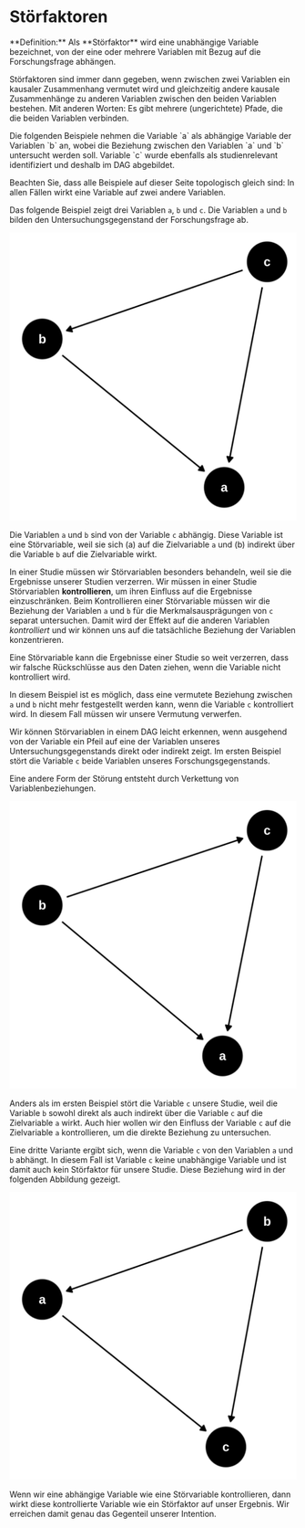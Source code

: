 # Störfaktoren

<p class="alert alert-primary" markdown="1">
**Definition:** Als **Störfaktor** wird eine unabhängige Variable bezeichnet, von der eine oder mehrere Variablen mit Bezug auf die Forschungsfrage abhängen. 
</p>

Störfaktoren sind immer dann gegeben, wenn zwischen zwei Variablen ein kausaler Zusammenhang vermutet wird und gleichzeitig andere kausale Zusammenhänge zu anderen Variablen zwischen den beiden Variablen bestehen. Mit anderen Worten: Es gibt mehrere (ungerichtete) Pfade, die die beiden Variablen verbinden.

<p class="alert alert-secondary" markdown="1">
Die folgenden Beispiele nehmen die Variable `a` als abhängige Variable der Variablen `b` an, wobei die Beziehung zwischen den Variablen `a` und `b` untersucht werden soll.  Variable `c` wurde ebenfalls als studienrelevant  identifiziert und deshalb  im DAG abgebildet.
</p>

<p class="alert alert-success" markdown="1">
Beachten Sie, dass alle Beispiele auf dieser Seite topologisch gleich sind: In allen Fällen wirkt eine Variable auf zwei andere Variablen. 
</p>

Das folgende Beispiel zeigt drei Variablen `a`, `b` und `c`. Die Variablen `a` und `b` bilden den Untersuchungsgegenstand der Forschungsfrage ab.

![Beispiel eines DAG mit einem Störfaktor](https://github.com/dxiai/statistik/raw/main/bilder/dag_factor.png)

Die Variablen `a` und `b` sind von der Variable `c` abhängig.  Diese Variable ist eine Störvariable, weil sie sich (a) auf die Zielvariable `a` und (b) indirekt über die Variable `b` auf die Zielvariable wirkt. 

In einer Studie müssen wir Störvariablen besonders behandeln, weil sie die Ergebnisse unserer Studien verzerren. Wir müssen in einer Studie Störvariablen **kontrollieren**, um ihren Einfluss auf die Ergebnisse einzuschränken. Beim Kontrollieren einer Störvariable müssen wir die Beziehung der Variablen `a` und `b` für die Merkmalsausprägungen von `c` separat untersuchen. Damit wird der Effekt auf die anderen Variablen *kontrolliert* und wir können uns auf die tatsächliche Beziehung der Variablen konzentrieren. 

<p class="alert alert-warning" markdown="1">
Eine Störvariable kann die Ergebnisse einer Studie so weit verzerren, dass wir falsche Rückschlüsse aus den Daten ziehen, wenn die Variable nicht kontrolliert wird. 
</p>

In diesem Beispiel ist es möglich, dass eine vermutete Beziehung zwischen `a` und `b` nicht mehr festgestellt werden kann, wenn die Variable `c` kontrolliert wird. In diesem Fall müssen wir unsere Vermutung verwerfen. 

Wir können Störvariablen in einem DAG leicht erkennen, wenn ausgehend von der Variable ein Pfeil auf eine der Variablen unseres Untersuchungsgegenstands direkt oder indirekt zeigt. Im ersten Beispiel stört die Variable `c` beide Variablen unseres Forschungsgegenstands. 

Eine andere Form der Störung entsteht durch Verkettung von Variablenbeziehungen. 

![Beispiel eines DAG mit einem Störfaktor durch Verkettung](https://github.com/dxiai/statistik/raw/main/bilder/dag_factor2.png)

Anders als im ersten Beispiel stört die Variable `c` unsere Studie, weil die Variable `b` sowohl direkt als auch indirekt über die Variable `c` auf die Zielvariable `a` wirkt. Auch hier wollen wir den Einfluss der Variable `c` auf die Zielvariable `a` kontrollieren, um die direkte Beziehung zu untersuchen. 

Eine dritte Variante ergibt sich, wenn die Variable `c` von den Variablen `a` und `b` abhängt. In diesem Fall ist Variable `c` keine unabhängige Variable und ist damit auch kein Störfaktor für unsere Studie.  Diese Beziehung wird in der folgenden Abbildung gezeigt. 

![Beispiel eines DAG ohne Störfaktor C](https://github.com/dxiai/statistik/raw/main/bilder/dag_factor3.png)

<p class="alert alert-warning" markdown="1">
Wenn wir eine abhängige Variable wie eine Störvariable kontrollieren, dann wirkt diese kontrollierte Variable wie ein Störfaktor auf unser Ergebnis. Wir erreichen damit genau das Gegenteil unserer Intention.
</p>
